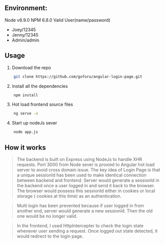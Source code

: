 ## Environment:
 Node v8.9.0 NPM 6.8.0
Valid User(name/password)
* Joey/12345
* Jenny/12345
* Admin/admin


## Usage
1. Download the repo
```sh
	git clone https://github.com/goforu/angular-login-page.git
```
2. Install all the dependencies
```sh
	npm install
```
3. Hot load frontend source files
```sh
	ng serve -o
```
4. Start up nodeJs sever
```sh
	node app.js
```

## How it works

>The backend is built on Express using NodeJs to handle XHR requests. Port 3000 from Node sever is proxied to Angular hot load server to avoid cross domain issue. 
>The key idea of Login Page is that a unique sessionId has been used to make identical connection between backend and frontend. Server would generate a sessionId in the backend once a user logged in and send it back to the browser. The browser would possess this sessionId either in cookies or local storage ( cookies at this time) as an authentication.  

>Multi login has been prevented because if user logged in from another end, server would generate a new sessionId. Then the old one would be no longer valid.

>In the frontend, I used HttpIntercepter to check the login state whenever user sending a request. Once logged out state detected, it would redirect to the login page. 